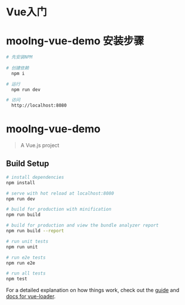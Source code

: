 # Vue入门

# moolng-vue-demo 安装步骤
``` bash
# 先安装NPM
 
# 创建依赖
  npm i

# 运行
  npm run dev

# 访问
  http://localhost:8080
```
# moolng-vue-demo

> A Vue.js project

## Build Setup

``` bash
# install dependencies
npm install

# serve with hot reload at localhost:8080
npm run dev

# build for production with minification
npm run build

# build for production and view the bundle analyzer report
npm run build --report

# run unit tests
npm run unit

# run e2e tests
npm run e2e

# run all tests
npm test
```

For a detailed explanation on how things work, check out the [guide](http://vuejs-templates.github.io/webpack/) and [docs for vue-loader](http://vuejs.github.io/vue-loader).
